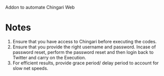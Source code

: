 Addon to automate Chingari Web

# Notes
1. Ensure that you have access to Chingari before executing the codes.
2. Ensure that you provide the right username and password. Incase of password reset, perform the password reset and then login back to Twitter and carry on the Execution.
3. For efficient results, provide grace period/ delay period to account for slow net speeds. 

